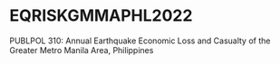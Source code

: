 # EQRISKGMMAPHL2022
PUBLPOL 310: Annual Earthquake Economic Loss and Casualty of the Greater Metro Manila Area, Philippines
